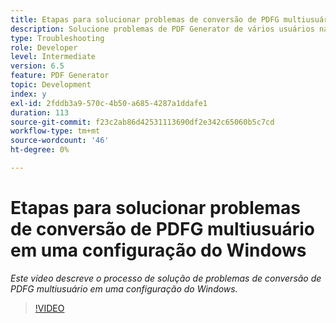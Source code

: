 ```yaml
---
title: Etapas para solucionar problemas de conversão de PDFG multiusuário em uma configuração do Windows
description: Solucione problemas de PDF Generator de vários usuários na instalação do Windows.
type: Troubleshooting
role: Developer
level: Intermediate
version: 6.5
feature: PDF Generator
topic: Development
index: y
exl-id: 2fddb3a9-570c-4b50-a685-4287a1ddafe1
duration: 113
source-git-commit: f23c2ab86d42531113690df2e342c65060b5c7cd
workflow-type: tm+mt
source-wordcount: '46'
ht-degree: 0%

---
```


# Etapas para solucionar problemas de conversão de PDFG multiusuário em uma configuração do Windows

*Este vídeo descreve o processo de solução de problemas de conversão de PDFG multiusuário em uma configuração do Windows.*

>[!VIDEO](https://video.tv.adobe.com/v/335550?quality=12&learn=on)
